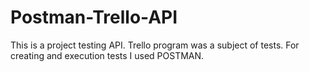 # Postman-Trello-API
This is a project testing API. Trello program was a subject of tests. For creating and execution tests I used POSTMAN.
